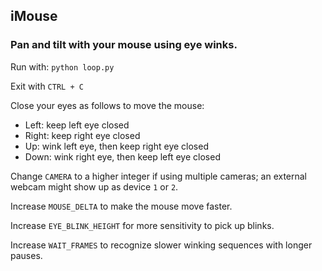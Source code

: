 ## iMouse

### Pan and tilt with your mouse using eye winks.

Run with: `python loop.py`

Exit with `CTRL + C`


Close your eyes as follows to move the mouse:
- Left: keep left eye closed
- Right: keep right eye closed
- Up: wink left eye, then keep right eye closed
- Down: wink right eye, then keep left eye closed

Change `CAMERA` to a higher integer if using multiple cameras; an external webcam 
might show up as device `1` or `2`.

Increase `MOUSE_DELTA` to make the mouse move faster.

Increase `EYE_BLINK_HEIGHT` for more sensitivity to pick up blinks.

Increase `WAIT_FRAMES` to recognize slower winking sequences with longer pauses.
